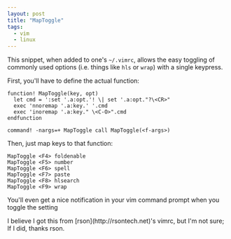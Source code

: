 ```yaml
---
layout: post
title: "MapToggle"
tags:
  - vim
  - linux
---
```


This snippet, when added to one's `~/.vimrc`, allows the easy
toggling of commonly used options (i.e. things like `hls` or
`wrap`) with a single keypress.

First, you'll have to define the actual function:

    function! MapToggle(key, opt)
      let cmd = ':set '.a:opt.'! \| set '.a:opt."?\<CR>"
      exec 'nnoremap '.a:key.' '.cmd
      exec 'inoremap '.a:key." \<C-O>".cmd
    endfunction

    command! -nargs=+ MapToggle call MapToggle(<f-args>)

Then, just map keys to that function:

    MapToggle <F4> foldenable
    MapToggle <F5> number
    MapToggle <F6> spell
    MapToggle <F7> paste
    MapToggle <F8> hlsearch
    MapToggle <F9> wrap

You'll even get a nice notification in your vim command prompt when
you toggle the setting

<div class="note">
I believe I got this from [rson](http://rsontech.net)'s vimrc, but I'm 
not sure; If I did, thanks rson.

</div>
